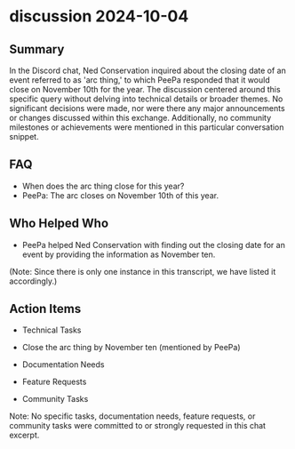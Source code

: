 # discussion 2024-10-04

## Summary

In the Discord chat, Ned Conservation inquired about the closing date of an event referred to as 'arc thing,' to which
PeePa responded that it would close on November 10th for the year. The discussion centered around this specific query
without delving into technical details or broader themes. No significant decisions were made, nor were there any major
announcements or changes discussed within this exchange. Additionally, no community milestones or achievements were
mentioned in this particular conversation snippet.

## FAQ

- When does the arc thing close for this year?
- PeePa: The arc closes on November 10th of this year.

## Who Helped Who

- PeePa helped Ned Conservation with finding out the closing date for an event by providing the information as November
  ten.

(Note: Since there is only one instance in this transcript, we have listed it accordingly.)

## Action Items

- Technical Tasks
- Close the arc thing by November ten (mentioned by PeePa)

- Documentation Needs
- Feature Requests
- Community Tasks

Note: No specific tasks, documentation needs, feature requests, or community tasks were committed to or strongly requested in this chat excerpt.
